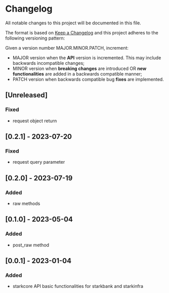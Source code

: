 # Changelog

All notable changes to this project will be documented in this file.

The format is based on [Keep a Changelog](https://keepachangelog.com/en/1.0.0/)
and this project adheres to the following versioning pattern:

Given a version number MAJOR.MINOR.PATCH, increment:

- MAJOR version when the **API** version is incremented. This may include backwards incompatible changes;
- MINOR version when **breaking changes** are introduced OR **new functionalities** are added in a backwards compatible manner;
- PATCH version when backwards compatible bug **fixes** are implemented.


## [Unreleased]
### Fixed
- request object return

## [0.2.1] - 2023-07-20
### Fixed
- request query parameter

## [0.2.0] - 2023-07-19
### Added
- raw methods

## [0.1.0] - 2023-05-04
### Added
- post_raw method

## [0.0.1] - 2023-01-04
### Added
- starkcore API basic functionalities for starkbank and starkinfra 
